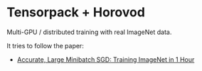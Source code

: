 
# Tensorpack + Horovod

Multi-GPU / distributed training with real ImageNet data.

It tries to follow the paper:
+ [Accurate, Large Minibatch SGD: Training ImageNet in 1 Hour](https://arxiv.org/abs/1706.02677)
